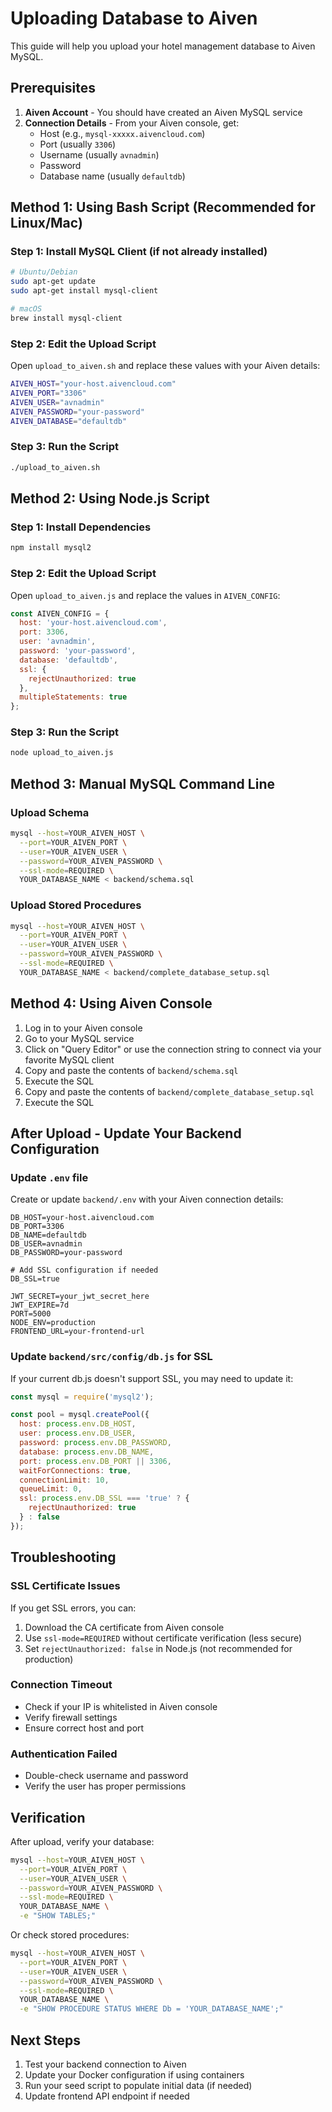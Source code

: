 # Uploading Database to Aiven

This guide will help you upload your hotel management database to Aiven MySQL.

## Prerequisites

1. **Aiven Account** - You should have created an Aiven MySQL service
2. **Connection Details** - From your Aiven console, get:
   - Host (e.g., `mysql-xxxxx.aivencloud.com`)
   - Port (usually `3306`)
   - Username (usually `avnadmin`)
   - Password
   - Database name (usually `defaultdb`)

## Method 1: Using Bash Script (Recommended for Linux/Mac)

### Step 1: Install MySQL Client (if not already installed)
```bash
# Ubuntu/Debian
sudo apt-get update
sudo apt-get install mysql-client

# macOS
brew install mysql-client
```

### Step 2: Edit the Upload Script
Open `upload_to_aiven.sh` and replace these values with your Aiven details:
```bash
AIVEN_HOST="your-host.aivencloud.com"
AIVEN_PORT="3306"
AIVEN_USER="avnadmin"
AIVEN_PASSWORD="your-password"
AIVEN_DATABASE="defaultdb"
```

### Step 3: Run the Script
```bash
./upload_to_aiven.sh
```

## Method 2: Using Node.js Script

### Step 1: Install Dependencies
```bash
npm install mysql2
```

### Step 2: Edit the Upload Script
Open `upload_to_aiven.js` and replace the values in `AIVEN_CONFIG`:
```javascript
const AIVEN_CONFIG = {
  host: 'your-host.aivencloud.com',
  port: 3306,
  user: 'avnadmin',
  password: 'your-password',
  database: 'defaultdb',
  ssl: {
    rejectUnauthorized: true
  },
  multipleStatements: true
};
```

### Step 3: Run the Script
```bash
node upload_to_aiven.js
```

## Method 3: Manual MySQL Command Line

### Upload Schema
```bash
mysql --host=YOUR_AIVEN_HOST \
  --port=YOUR_AIVEN_PORT \
  --user=YOUR_AIVEN_USER \
  --password=YOUR_AIVEN_PASSWORD \
  --ssl-mode=REQUIRED \
  YOUR_DATABASE_NAME < backend/schema.sql
```

### Upload Stored Procedures
```bash
mysql --host=YOUR_AIVEN_HOST \
  --port=YOUR_AIVEN_PORT \
  --user=YOUR_AIVEN_USER \
  --password=YOUR_AIVEN_PASSWORD \
  --ssl-mode=REQUIRED \
  YOUR_DATABASE_NAME < backend/complete_database_setup.sql
```

## Method 4: Using Aiven Console

1. Log in to your Aiven console
2. Go to your MySQL service
3. Click on "Query Editor" or use the connection string to connect via your favorite MySQL client
4. Copy and paste the contents of `backend/schema.sql`
5. Execute the SQL
6. Copy and paste the contents of `backend/complete_database_setup.sql`
7. Execute the SQL

## After Upload - Update Your Backend Configuration

### Update `.env` file
Create or update `backend/.env` with your Aiven connection details:
```env
DB_HOST=your-host.aivencloud.com
DB_PORT=3306
DB_NAME=defaultdb
DB_USER=avnadmin
DB_PASSWORD=your-password

# Add SSL configuration if needed
DB_SSL=true

JWT_SECRET=your_jwt_secret_here
JWT_EXPIRE=7d
PORT=5000
NODE_ENV=production
FRONTEND_URL=your-frontend-url
```

### Update `backend/src/config/db.js` for SSL
If your current db.js doesn't support SSL, you may need to update it:
```javascript
const mysql = require('mysql2');

const pool = mysql.createPool({
  host: process.env.DB_HOST,
  user: process.env.DB_USER,
  password: process.env.DB_PASSWORD,
  database: process.env.DB_NAME,
  port: process.env.DB_PORT || 3306,
  waitForConnections: true,
  connectionLimit: 10,
  queueLimit: 0,
  ssl: process.env.DB_SSL === 'true' ? {
    rejectUnauthorized: true
  } : false
});
```

## Troubleshooting

### SSL Certificate Issues
If you get SSL errors, you can:
1. Download the CA certificate from Aiven console
2. Use `ssl-mode=REQUIRED` without certificate verification (less secure)
3. Set `rejectUnauthorized: false` in Node.js (not recommended for production)

### Connection Timeout
- Check if your IP is whitelisted in Aiven console
- Verify firewall settings
- Ensure correct host and port

### Authentication Failed
- Double-check username and password
- Verify the user has proper permissions

## Verification

After upload, verify your database:
```bash
mysql --host=YOUR_AIVEN_HOST \
  --port=YOUR_AIVEN_PORT \
  --user=YOUR_AIVEN_USER \
  --password=YOUR_AIVEN_PASSWORD \
  --ssl-mode=REQUIRED \
  YOUR_DATABASE_NAME \
  -e "SHOW TABLES;"
```

Or check stored procedures:
```bash
mysql --host=YOUR_AIVEN_HOST \
  --port=YOUR_AIVEN_PORT \
  --user=YOUR_AIVEN_USER \
  --password=YOUR_AIVEN_PASSWORD \
  --ssl-mode=REQUIRED \
  YOUR_DATABASE_NAME \
  -e "SHOW PROCEDURE STATUS WHERE Db = 'YOUR_DATABASE_NAME';"
```

## Next Steps

1. Test your backend connection to Aiven
2. Update your Docker configuration if using containers
3. Run your seed script to populate initial data (if needed)
4. Update frontend API endpoint if needed
